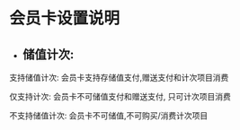 # 会员卡设置说明

* ## 储值计次:

支持储值计次: 会员卡支持存储值支付,赠送支付和计次项目消费

仅支持计次: 会员卡不可储值支付和赠送支付, 只可计次项目消费

不支持储值计次: 会员卡不可储值,不可购买/消费计次项目

## 

## 



